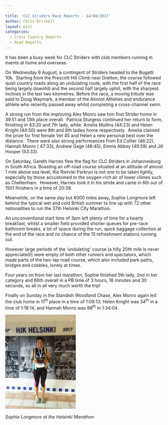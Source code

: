 ```yaml
---

title: 'CLC Striders Race Reports - 14/08/2017'
author: Chris Driskell
layout: post
categories:
  - Cross Country Reports
  - Road Reports
---
```


It has been a busy week for CLC Striders with club members running in events at home and overseas.

On Wednesday 9 August, a contingent of Striders headed to the Bugatti 10k.  Starting from the Prescott Hill Climb near Gretton, the course followed quiet country roads along an undulating route, with the first half of the race being largely downhill and the second half largely uphill, with the sharpest inclines in the last two kilometres. Before the race, a moving tribute was paid to Doug Waymark, a member of the Almost Athletes and endurance athlete who recently passed away whilst completing a cross-channel swim.

A strong run from the improving Alex Monro saw him first Strider home in 39:51 and 13th place overall.  Patricia Sturgess continued her return to form, finishing in 43:20 and 7th lady, while  Amelia Mullins (44:23) and Helen Knight (44:50) were 8th and 9th ladies home respectively.  Amelia claimed the prize for first female Vet 45 and Helen a new personal best over the distance.  There were also strong performances from Ed Collier (46:22), Hannah Monro ( 47:33), Andrew Gage (48:45), Emma Abbey (49:59) and Jill Hooper (53:33).

On Saturday, Gareth Harries flew the flag for CLC Striders in Johannesburg in South Africa. Boasting an off-road course situated at an altitude of almost 1 mile above sea level, the Rietvlei Parkrun is not one to be taken lightly, especially by those accustomed to the oxygen-rich air of lower climes such as Cheltenham.  However, Harries took it in his stride and came in 6th out of 1501 finishers in a time of 20:38.

Meanwhile, on the same day but 6000 miles away, Sophie Longmore left behind the typical wet and cold British summer to line up with 72 other nationalities to run the 37th Helsinki City Marathon.

An unconventional start time of 3pm left plenty of time for a hearty breakfast, whilst a smaller field provided shorter queues for pre-race bathroom breaks, a lot of space during the run, quick baggage collection at the end of the race and no chance of the 15 refreshment stations running out.

However large periods of the &#8216;undulating' course (a hilly 20th mile is never appreciated!) were empty of both other runners and spectators, which made parts of the two-lap road course, which also included park paths, bridges and cobbles, lonely at times.

Four years on from her last marathon, Sophie finished 5th lady, 2nd in her category and 66th overall in a PB time of 3 hours, 18 minutes and 30 seconds, so all in all very much worth the trip!

Finally on Sunday in the Standish Woodland Chase, Alex Monro again led the club home in 11<sup>th</sup> place in a time of 1:09:13; Helen Knight was 34<sup>th</sup> in a time of 1:18:14, and Hannah Monro was 98<sup>th</sup> in 1:34:04.


<img src="/Images/2017/08/IMG-20170812-WA0002-225x300.jpg" alt="IMG-20170812-WA0002" />

_Sophie Longmore at the Helsinki Marathon_
